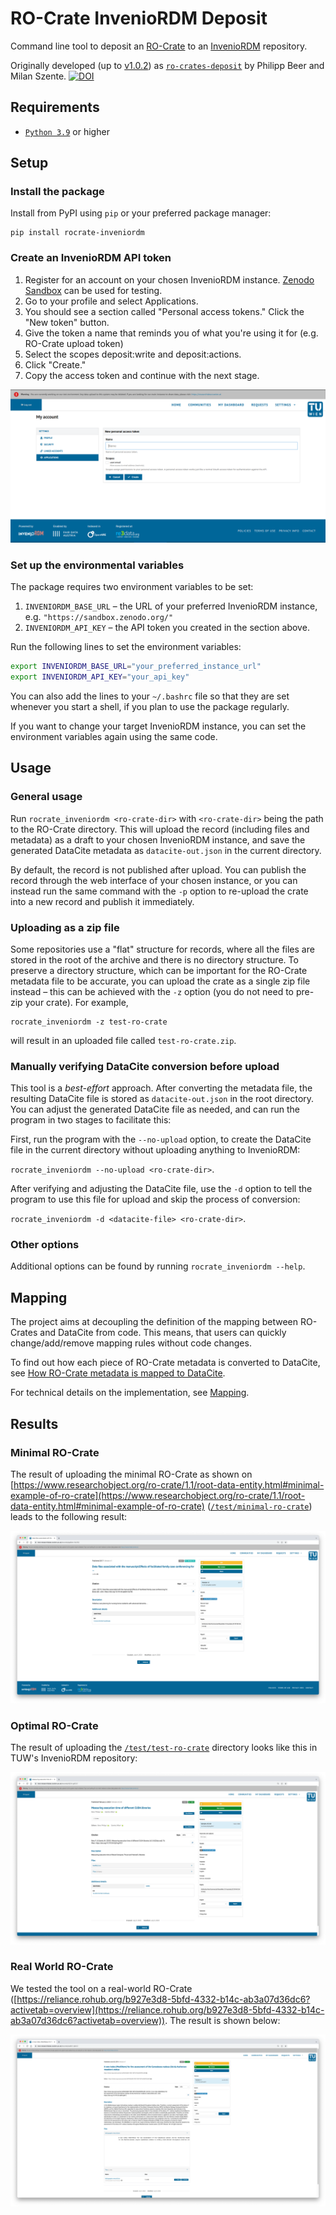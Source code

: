 # RO-Crate InvenioRDM Deposit

Command line tool to deposit an [RO-Crate](https://www.researchobject.org/ro-crate/) to an [InvenioRDM](https://inveniordm.web.cern.ch/) repository. 

Originally developed (up to [v1.0.2](https://github.com/beerphilipp/ro-crates-deposit/releases/tag/v1.0.2)) as [`ro-crates-deposit`](https://github.com/beerphilipp/ro-crates-deposit) by Philipp Beer and Milan Szente. [![DOI](https://zenodo.org/badge/DOI/10.5281/zenodo.8127644.svg)](https://doi.org/10.5281/zenodo.8127644)

## Requirements

- [`Python 3.9`](https://www.python.org/downloads/) or higher

## Setup

### Install the package

Install from PyPI using `pip` or your preferred package manager:
```
pip install rocrate-inveniordm
```

### Create an InvenioRDM API token
1. Register for an account on your chosen InvenioRDM instance. [Zenodo Sandbox](https://sandbox.zenodo.org/) can be used for testing.
1. Go to your profile and select Applications.
1. You should see a section called "Personal access tokens." Click the "New token" button.
1. Give the token a name that reminds you of what you're using it for (e.g. RO-Crate upload token)
1. Select the scopes deposit:write and deposit:actions.
1. Click "Create."
1. Copy the access token and continue with the next stage.

![Screenshot of token creation page on TU Wien instance](./images/researchdata.png)

### Set up the environmental variables

The package requires two environment variables to be set:
1. `INVENIORDM_BASE_URL` – the URL of your preferred InvenioRDM instance, e.g. `"https://sandbox.zenodo.org/"`
2. `INVENIORDM_API_KEY` – the API token you created in the section above.

 Run the following lines to set the environment variables:
```bash
export INVENIORDM_BASE_URL="your_preferred_instance_url"
export INVENIORDM_API_KEY="your_api_key"
```

You can also add the lines to your `~/.bashrc` file so that they are set whenever you start a shell, if you plan to use the package regularly.

If you want to change your target InvenioRDM instance, you can set the environment variables again using the same code.

## Usage

### General usage

Run `rocrate_inveniordm <ro-crate-dir>` with `<ro-crate-dir>` being the path to the RO-Crate directory. This will upload the record (including files and metadata) as a draft to your chosen InvenioRDM instance, and save the generated DataCite metadata as `datacite-out.json` in the current directory.

By default, the record is not published after upload. You can publish the record through the web interface of your chosen instance, or you can instead run the same command with the `-p` option to re-upload the crate into a new record and publish it immediately.

### Uploading as a zip file

Some repositories use a "flat" structure for records, where all the files are stored in the root of the archive and there is no directory structure. To preserve a directory structure, which can be important for the RO-Crate metadata file to be accurate, you can upload the crate as a single zip file instead – this can be achieved with the `-z` option (you do not need to pre-zip your crate). For example,
 
```
rocrate_inveniordm -z test-ro-crate
```

will result in an uploaded file called `test-ro-crate.zip`.

### Manually verifying DataCite conversion before upload

This tool is a *best-effort* approach. After converting the metadata file, the resulting DataCite file is stored as `datacite-out.json` in the root directory. You can adjust the generated DataCite file as needed, and can run the program in two stages to facilitate this:

First, run the program with the `--no-upload` option, to create the DataCite file in the current directory without uploading anything to InvenioRDM:

`rocrate_inveniordm --no-upload <ro-crate-dir>`.

After verifying and adjusting the DataCite file, use the `-d` option to tell the program to use this file for upload and skip the process of conversion:

`rocrate_inveniordm -d <datacite-file> <ro-crate-dir>`.

### Other options

Additional options can be found by running `rocrate_inveniordm --help`.

## Mapping

The project aims at decoupling the definition of the mapping between RO-Crates and DataCite from code. This means, that users can quickly change/add/remove mapping rules without code changes. 

To find out how each piece of RO-Crate metadata is converted to DataCite, see [How RO-Crate metadata is mapped to DataCite](docs/all-mappings.md).

For technical details on the implementation, see [Mapping](docs/mapping.md).

## Results

### Minimal RO-Crate

The result of uploading the minimal RO-Crate as shown on [https://www.researchobject.org/ro-crate/1.1/root-data-entity.html#minimal-example-of-ro-crate](https://www.researchobject.org/ro-crate/1.1/root-data-entity.html#minimal-example-of-ro-crate) ([`/test/minimal-ro-crate`](./test/minimal-ro-crate/)) leads to the following result:

![](./images/ro-crate-minimal-result.png)


### Optimal RO-Crate

The result of uploading the [`/test/test-ro-crate`](./test/test-ro-crate/) directory looks like this in TUW's InvenioRDM repository:

![](./images/result.png)

### Real World RO-Crate

We tested the tool on a real-world RO-Crate ([https://reliance.rohub.org/b927e3d8-5bfd-4332-b14c-ab3a07d36dc6?activetab=overview](https://reliance.rohub.org/b927e3d8-5bfd-4332-b14c-ab3a07d36dc6?activetab=overview)). The result is shown below:

![](./images/real-world-example.png)
